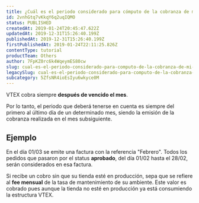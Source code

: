 ```yaml
---
title: ¿Cuál es el periodo considerado para cómputo de la cobranza de mi tienda?
id: 2vnhGtq7vKkqY6q2uqIQMO
status: PUBLISHED
createdAt: 2019-01-24T20:45:47.622Z
updatedAt: 2019-12-31T15:26:40.199Z
publishedAt: 2019-12-31T15:26:40.199Z
firstPublishedAt: 2019-01-24T22:11:25.826Z
contentType: tutorial
productTeam: Others
author: 7FpKZ0rc6k4WqeymES80cw
slug: cual-es-el-periodo-considerado-para-computo-de-la-cobranza-de-mi-tienda
legacySlug: cual-es-el-periodo-considerado-para-computo-de-la-cobranza-de-mi-tienda
subcategory: 5ZfsNR4ioEsIyu6wkyce0M
---
```


VTEX cobra siempre __después de vencido el mes__. 

Por lo tanto, el periodo que deberá tenerse en cuenta es siempre del primero al último día de un determinado mes, siendo la emisión de la cobranza realizada en el mes subsiguiente.

## Ejemplo
En el día 01/03 se emite una factura con la referencia "Febrero". Todos los pedidos que pasaron por el status __aprobado__, del día 01/02 hasta el 28/02, serán considerados en esa factura.

<div class="alert alert-warning">
Si recibe un cobro sin que su tienda esté en producción, sepa que se refiere al <strong>fee mensual</strong> de la tasa de mantenimiento de su ambiente. Este valor es cobrado pues aunque la tienda no esté en producción ya está consumiendo la estructura VTEX.
</div>
